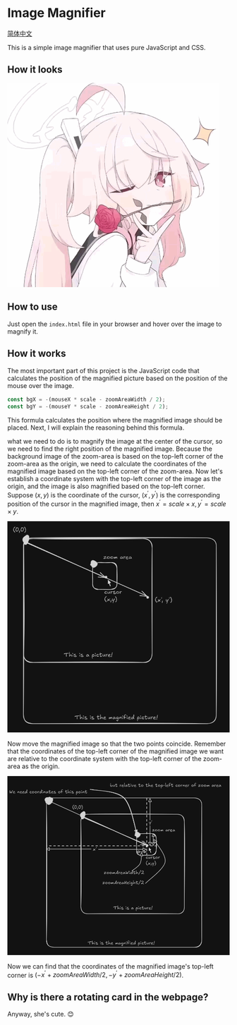 # Image Magnifier

[简体中文](readme.zh-cn.md)

This is a simple image magnifier that uses pure JavaScript and CSS. 

## How it looks

<img src=".assets/magnifier.gif" alt="Image Magnifier" width="480px">

## How to use

Just open the `index.html` file in your browser and hover over the image to magnify it.

## How it works

The most important part of this project is the JavaScript code that calculates the position of the magnified picture based on the position of the mouse over the image.

```javascript
const bgX = -(mouseX * scale - zoomAreaWidth / 2);
const bgY = -(mouseY * scale - zoomAreaHeight / 2);
```
<!-- 这个式子计算放大后的图像应当放置的位置。接下来我将解释这个式子的推理过程。 -->
This formula calculates the position where the magnified image should be placed. Next, I will explain the reasoning behind this formula.

<!-- 需要做的事是以指针为中心放大图像，所以需要为放大后的图像找到合适的放置位置。因为放大区域的背景图片是基于放大区域的左上角为原点，所以必须计算放大后的图像以放大区域左上角为零点的坐标。现在先以图片左上角为零点建立坐标系，而图像也基于左上角放大。假设(x,y)是指针的坐标，(x',y')是放大后图像中对应的指针位置，那么x'=scale*x, y'=scale*y。 -->
what we need to do is to magnify the image at the center of the cursor, so we need to find the right position of the magnified image. Because the background image of the zoom-area is based on the top-left corner of the zoom-area as the origin, we need to calculate the coordinates of the magnified image based on the top-left corner of the zoom-area. Now let's establish a coordinate system with the top-left corner of the image as the origin, and the image is also magnified based on the top-left corner. Suppose $(x,y)$ is the coordinate of the cursor, $(x^{'},y^{'})$ is the corresponding position of the cursor in the magnified image, then $x^{'}=scale\times x, y^{'}=scale\times y$.

![figure_1](.assets/figure_1.png)


Now move the magnified image so that the two points coincide. Remember that the coordinates of the top-left corner of the magnified image we want are relative to the coordinate system with the top-left corner of the zoom-area as the origin.

![figure_2](.assets/figure_2.png)

Now we can find that the coordinates of the magnified image's top-left corner is $(-x^{'}+zoomAreaWidth/2, -y^{'}+zoomAreaHeight/2)$.

<!-- 为什么网页里有一张旋转的卡片 -->

## Why is there a rotating card in the webpage?

Anyway, she's cute. 😊
